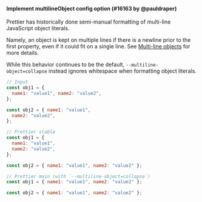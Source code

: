#### Implement multilineObject config option (#16163 by @pauldraper)

Prettier has historically done semi-manual formatting of multi-line JavaScript object literals.

Namely, an object is kept on multiple lines if there is a newline prior to the first property, even if it could fit on a single line. See [Multi-line objects](rationale.md#multi-line-objects) for more details.

While this behavior continues to be the default, `--multiline-object=collapse` instead ignores whitespace when formatting object literals.

<!-- prettier-ignore -->
```js
// Input
const obj1 = {
  name1: "value1", name2: "value2",
};

const obj2 = { name1: "value1",
  name2: "value2",
};

// Prettier stable
const obj1 = {
  name1: "value1",
  name2: "value2",
};

const obj2 = { name1: "value1", name2: "value2" };

// Prettier main (with `--multiline-object=collapse`)
const obj1 = { name1: "value1", name2: "value2" };

const obj2 = { name1: "value1", name2: "value2" };
```
